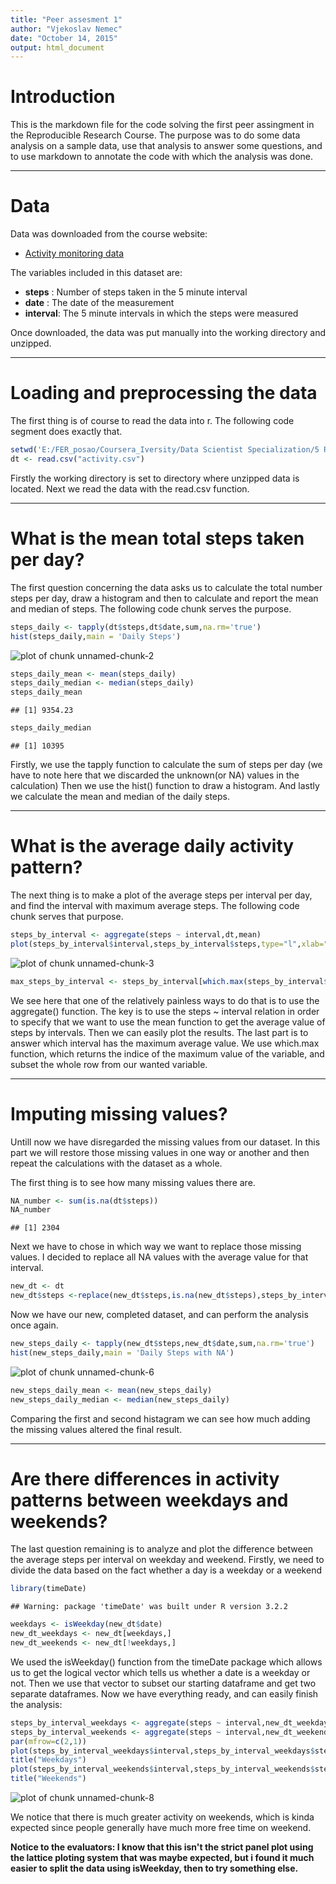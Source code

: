 ```yaml
---
title: "Peer assesment 1"
author: "Vjekoslav Nemec"
date: "October 14, 2015"
output: html_document
---
```


# Introduction
This is the markdown file for the code solving the first peer assingment in the Reproducible Research Course.
The purpose was to do some data analysis on a sample data, use that analysis to answer some questions, and to use markdown to annotate the code with which the analysis was done.

----------------------------------------------------------------

# Data
Data was downloaded from the course website:

* [Activity monitoring data](https://d396qusza40orc.cloudfront.net/repdata%2Fdata%2Factivity.zip)

The variables included in this dataset are:

* **steps** : Number of steps taken in the 5 minute interval
* **date**  : The date of the measurement
* **interval**: The 5 minute intervals in which the steps were measured

Once downloaded, the data was put manually into the working directory and unzipped.

----------------------------------------------------------------

# Loading and preprocessing the data
The first thing is of course to read the data into r. The following code segment does exactly that.


```r
setwd('E:/FER_posao/Coursera_Iversity/Data Scientist Specialization/5 Reproducible research/Peer assigment 1')
dt <- read.csv("activity.csv")
```

Firstly the working directory is set to directory where unzipped data is located. Next we read the data with the read.csv function.

----------------------------------------------------------------

# What is the mean total steps taken per day?
The first question concerning the data asks us to calculate the total number steps per day, draw a histogram and then to calculate and report the mean and median of steps.
The following code chunk serves the purpose.

```r
steps_daily <- tapply(dt$steps,dt$date,sum,na.rm='true')
hist(steps_daily,main = 'Daily Steps')
```

![plot of chunk unnamed-chunk-2](figure/unnamed-chunk-2-1.png) 

```r
steps_daily_mean <- mean(steps_daily)
steps_daily_median <- median(steps_daily)
steps_daily_mean
```

```
## [1] 9354.23
```

```r
steps_daily_median
```

```
## [1] 10395
```

Firstly, we use the tapply function to calculate the sum of steps per day (we have to note here that we discarded  the unknown(or NA) values in the calculation)
Then we use the hist() function to draw a histogram.
And lastly we calculate the mean and median of the daily steps.

---------------------------------------------------------------

# What is the average daily activity pattern?
The next thing is to make a plot of the average steps per interval per day, and find the interval with maximum average steps.
The following code chunk serves that purpose.

```r
steps_by_interval <- aggregate(steps ~ interval,dt,mean)
plot(steps_by_interval$interval,steps_by_interval$steps,type="l",xlab="5 minute intervals",ylab="average number of steps")
```

![plot of chunk unnamed-chunk-3](figure/unnamed-chunk-3-1.png) 

```r
max_steps_by_interval <- steps_by_interval[which.max(steps_by_interval$steps),]
```

We see here that one of the relatively painless ways to do that is to use the aggregate() function. The key is to use the steps ~ interval relation in order to specify that we want to use the mean function to get the average value of steps by intervals.
Then we can easily plot the results.
The last part is to answer which interval has the maximum average value. We use which.max function, which returns the indice of the maximum value of the variable, and subset the whole row from our wanted variable.

---------------------------------------------------

# Imputing missing values?

Untill now we have disregarded the missing values from our dataset. In this part we will restore those missing values in one way or another and then repeat the calculations with the dataset as a whole.

The first thing is to see how many missing values there are.


```r
NA_number <- sum(is.na(dt$steps))
NA_number
```

```
## [1] 2304
```

Next we have to chose in which way we want to replace those missing values.
I decided to replace all NA values with the average value for that interval.


```r
new_dt <- dt
new_dt$steps <-replace(new_dt$steps,is.na(new_dt$steps),steps_by_interval$steps)
```

Now we have our new, completed dataset, and can perform the analysis once again.


```r
new_steps_daily <- tapply(new_dt$steps,new_dt$date,sum,na.rm='true')
hist(new_steps_daily,main = 'Daily Steps with NA')
```

![plot of chunk unnamed-chunk-6](figure/unnamed-chunk-6-1.png) 

```r
new_steps_daily_mean <- mean(new_steps_daily)
new_steps_daily_median <- median(new_steps_daily)
```

Comparing the first and second histagram we can see how much adding the missing values altered the final result.

------------------------------------------------------------------------

# Are there differences in activity patterns between weekdays and weekends?
The last question remaining is to analyze and plot the difference between the average steps per interval on weekday and weekend.
Firstly, we need to divide the data based on the fact whether a day is a weekday or a weekend

```r
library(timeDate)
```

```
## Warning: package 'timeDate' was built under R version 3.2.2
```

```r
weekdays <- isWeekday(new_dt$date)
new_dt_weekdays <- new_dt[weekdays,]
new_dt_weekends <- new_dt[!weekdays,]
```
We used the isWeekday() function from the timeDate package which allows us to get the logical vector which tells us whether a date is a weekday or not.
Then we use that vector to subset our starting dataframe and get two separate dataframes.
Now we have everything ready, and can easily finish the analysis:

```r
steps_by_interval_weekdays <- aggregate(steps ~ interval,new_dt_weekdays,mean)
steps_by_interval_weekends <- aggregate(steps ~ interval,new_dt_weekends,mean)
par(mfrow=c(2,1))
plot(steps_by_interval_weekdays$interval,steps_by_interval_weekdays$steps,type="l",xlab="5 minute intervals",ylab="average steps on weekdays")
title("Weekdays")
plot(steps_by_interval_weekends$interval,steps_by_interval_weekends$steps,type="l",xlab="5 minute intervals",ylab="average  steps on weekends")
title("Weekends")
```

![plot of chunk unnamed-chunk-8](figure/unnamed-chunk-8-1.png) 

We notice that there is much greater activity on weekends, which is kinda expected since people generally have much more free time on weekend.

**Notice to the evaluators: I know that this isn't the strict panel plot using the lattice ploting system that was maybe expected, but i found it much easier to split the data using isWeekday, then to try something else.**
